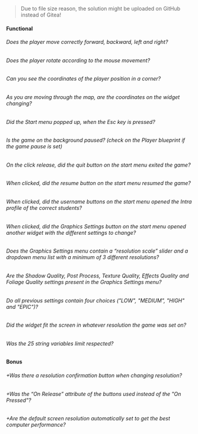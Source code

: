 > Due to file size reason, the solution might be uploaded on GitHub instead of Gitea!

#### Functional

###### Does the player move correctly forward, backward, left and right?

###### Does the player rotate according to the mouse movement?

###### Can you see the coordinates of the player position in a corner?

###### As you are moving through the map, are the coordinates on the widget changing?

###### Did the Start menu popped up, when the Esc key is pressed?

###### Is the game on the background paused? (check on the Player blueprint if the game pause is set)

###### On the click release, did the quit button on the start menu exited the game?

###### When clicked, did the resume button on the start menu resumed the game?

###### When clicked, did the username buttons on the start menu opened the Intra profile of the correct students?

###### When clicked, did the Graphics Settings button on the start menu opened another widget with the different settings to change?

###### Does the Graphics Settings menu contain a “resolution scale” slider and a dropdown menu list with a minimum of 3 different resolutions?

###### Are the Shadow Quality, Post Process, Texture Quality, Effects Quality and Foliage Quality settings present in the Graphics Settings menu?

###### Do all previous settings contain four choices ("LOW", "MEDIUM", "HIGH" and "EPIC")?

###### Did the widget fit the screen in whatever resolution the game was set on?

###### Was the 25 string variables limit respected?

#### Bonus

###### +Was there a resolution confirmation button when changing resolution?

###### +Was the “On Release” attribute of the buttons used instead of the "On Pressed"?

###### +Are the default screen resolution automatically set to get the best computer performance?
